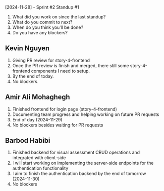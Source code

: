 [2024-11-28] - Sprint #2 Standup #1
1. What did you work on since the last standup?
2. What do you commit to next?
3. When do you think you'll be done?
4. Do you have any blockers?

## Kevin Nguyen

1. Giving PR review for story-4-frontend
2. Once the PR review is finish and merged, there still some story-4-frontend components I need to setup.
3. By the end of today.
4. No blockers.

## Amir Ali Mohaghegh

1. Finished frontend for login page (story-4-frontend)
2. Documenting team progress and helping working on future PR requests
3. End of day (2024-11-29)
4. No blockers besides waiting for PR requests

## Barbod Habibi

1. Finished backend for visual assessment CRUD operations and integrated with client-side
2. I will start working on implementing the server-side endpoints for the authentication functionality
3. I aim to finish the authentication backend by the end of tomorrow (2024-11-30)
4. No blockers